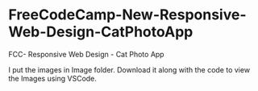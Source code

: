 # FreeCodeCamp-New-Responsive-Web-Design-CatPhotoApp
FCC- Responsive Web Design - Cat Photo App

I put the images in Image folder. Download it along with the code to view the Images using VSCode.
